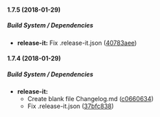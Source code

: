 #### 1.7.5 (2018-01-29)

##### Build System / Dependencies

* **release-it:**  Fix .release-it.json ([40783aee](https://github.com/Kristinita/SashaSublime/commit/40783aee5a678d62f4e703248c277c725246f1ea))

#### 1.7.4 (2018-01-29)

##### Build System / Dependencies

* **release-it:**
  *  Create blank file Changelog.md ([c0660634](https://github.com/Kristinita/SashaBranchReleaseIt/commit/c066063457026ec54bb4c19c535337c1d20c3b15))
  *  Fix .release-it.json ([37bfc838](https://github.com/Kristinita/SashaBranchReleaseIt/commit/37bfc83836d684aeae1c7f50a93c0f63b463c2ba))

